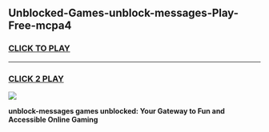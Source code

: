 
## Unblocked-Games-unblock-messages-Play-Free-mcpa4
<h3>
<a href="https://premium76.site?title=unblock-messages&ref=12A">CLICK TO PLAY</a></h3>
<hr>

<h3>
<a href="https://premium76.site?title=unblock-messages&ref=12A">CLICK 2 PLAY</a>
  
</h3>

<a href="https://premium76.site?title=unblock-messages&ref=12A"><img src="https://clearcache.store/games.png"></a>


**unblock-messages games unblocked: Your Gateway to Fun and Accessible Online Gaming**
